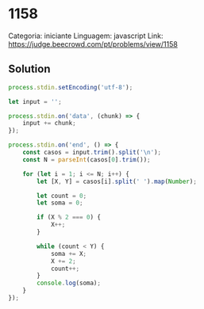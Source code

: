 # 1158

Categoria: iniciante
Linguagem: javascript
Link: https://judge.beecrowd.com/pt/problems/view/1158

## Solution

```js
process.stdin.setEncoding('utf-8');

let input = '';

process.stdin.on('data', (chunk) => {
    input += chunk;
});

process.stdin.on('end', () => {
    const casos = input.trim().split('\n');  
    const N = parseInt(casos[0].trim());    

    for (let i = 1; i <= N; i++) {
        let [X, Y] = casos[i].split(' ').map(Number);

        let count = 0;
        let soma = 0;

        if (X % 2 === 0) {
            X++;
        }

        while (count < Y) {
            soma += X;
            X += 2; 
            count++;
        }
        console.log(soma);
    }
});

```
